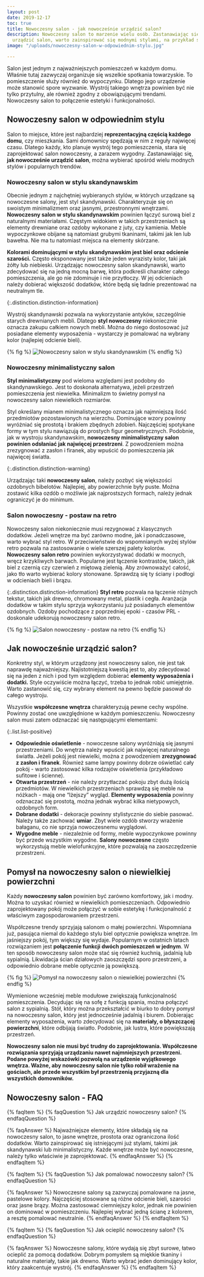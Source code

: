 ```yaml
---
layout: post
date: 2019-12-17
toc: true
title: Nowoczesny salon - jak nowocześnie urządzić salon?
description: Nowoczesny salon to marzenie wielu osób. Zastanawiając się, jak nowocześnie
  urządzić salon, warto zainspirować się modnymi stylami, na przykład skandynawskim.
image: "/uploads/nowoczesny-salon-w-odpowiednim-stylu.jpg"

---
```

Salon jest jednym z najważniejszych pomieszczeń w każdym domu. Właśnie tutaj zazwyczaj organizuje się wszelkie spotkania towarzyskie. To pomieszczenie służy również do wypoczynku. Dlatego jego urządzenie może stanowić spore wyzwanie. Wystrój takiego wnętrza powinien być nie tylko przytulny, ale również zgodny z obowiązującymi trendami. Nowoczesny salon to połączenie estetyki i funkcjonalności.

## Nowoczesny salon w odpowiednim stylu

Salon to miejsce, które jest najbardziej **reprezentacyjną częścią każdego domu**, czy mieszkania. Sami domownicy spędzają w nim z reguły najwięcej czasu. Dlatego każdy, kto planuje wystrój tego pomieszczenia, stara się zaprojektować salon nowoczesny, a zarazem wygodny. Zastanawiając się, **jak nowocześnie urządzić salon**, można wybierać spośród wielu modnych stylów i popularnych trendów.

### Nowoczesny salon w stylu skandynawskim

Obecnie jednym z najchętniej wybieranych stylów, w których urządzane są nowoczesne salony, jest styl skandynawski. Charakteryzuje się on swoistym minimalizmem oraz jasnymi, przestronnymi wnętrzami. **Nowoczesny salon w stylu skandynawskim** powinien łączyć surową biel z naturalnymi materiałami. Częstym widokiem w takich przestrzeniach są elementy drewniane oraz ozdoby wykonane z juty, czy kamienia. Meble wypoczynkowe obijane są natomiast grubymi tkaninami, takimi jak len lub bawełna. Nie ma tu natomiast miejsca na elementy skórzane.

**Kolorami dominującymi w stylu skandynawskim jest biel oraz odcienie szarości.** Często eksponowany jest także jeden wyrazisty kolor, taki jak żółty lub niebieski. Urządzając nowoczesny salon skandynawski, warto zdecydować się na jedną mocną barwę, która podkreśli charakter całego pomieszczenia, ale go nie zdominuje i nie przytłoczy. W jej odcieniach należy dobierać większość dodatków, które będą się ładnie prezentować na neutralnym tle.

{:.distinction.distinction-information}

Wystrój skandynawski pozwala na wykorzystanie antyków, szczególnie starych drewnianych mebli. Dlatego **styl nowoczesny** niekoniecznie oznacza zakupu całkiem nowych mebli. Można do niego dostosować już posiadane elementy wyposażenia - wystarczy je pomalować na wybrany kolor (najlepiej odcienie bieli).

{% fig %}
![Nowoczesny salon w stylu skandynawskim](/uploads/nowoczesny-salon-w-stylu-skandynawskim.jpg "Nowoczesny salon w stylu skandynawskim")
{% endfig %}

### Nowoczesny minimalistyczny salon

**Styl minimalistyczny** pod wieloma względami jest podobny do skandynawskiego. Jest to doskonała alternatywa, jeżeli przestrzeń pomieszczenia jest niewielka. Minimalizm to świetny pomysł na nowoczesny salon niewielkich rozmiarów.

Styl określany mianem minimalistycznego oznacza jak najmniejszą ilość przedmiotów pozostawionych na wierzchu. Dominujące wzory powinny wyróżniać się prostotą i brakiem zbędnych zdobień. Najczęściej spotykane formy w tym stylu nawiązują do prostych figur geometrycznych. Podobnie, jak w wystroju skandynawskim, **nowoczesny minimalistyczny salon powinien odsłaniać jak najwięcej przestrzeni**. Z powodzeniem można zrezygnować z zasłon i firanek, aby wpuścić do pomieszczenia jak najwięcej światła.

{:.distinction.distinction-warning}

Urządzając taki **nowoczesny salon**, należy pozbyć się większości ozdobnych bibelotów. Najlepiej, aby powierzchnie były puste. Można zostawić kilka ozdób o możliwie jak najprostszych formach, należy jednak ograniczyć je do minimum.

### Salon nowoczesny - postaw na retro

Nowoczesny salon niekoniecznie musi rezygnować z klasycznych dodatków. Jeżeli wnętrze ma być zarówno modne, jak i ponadczasowe, warto wybrać styl retro. W przeciwieństwie do wspomnianych wyżej stylów retro pozwala na zastosowanie o wiele szerszej palety kolorów. **Nowoczesny salon retro** powinien wykorzystywać dodatki w mocnych, wręcz krzykliwych barwach. Popularne jest łączenie kontrastów, takich, jak biel z czernią czy czerwień z miętową zielenią. Aby zrównoważyć całość, jako tło warto wybierać kolory stonowane. Sprawdzą się ty ściany i podłogi w odcieniach bieli i brązu.

{:.distinction.distinction-information}
**Styl retro** pozwala na łączenie różnych tekstur, takich jak drewno, chromowany metal, plastik i cegła. Aranżacja dodatków w takim stylu sprzyja wykorzystaniu już posiadanych elementów ozdobnych. Ozdoby pochodzące z poprzedniej epoki - czasów PRL - doskonale udekorują nowoczesny salon retro.

{% fig %}
![Salon nowoczesny - postaw na retro](/uploads/salon-nowoczesny-postaw-na-retro-1.jpg "Salon nowoczesny - postaw na retro")
{% endfig %}

## Jak nowocześnie urządzić salon?

Konkretny styl, w którym urządzony jest nowoczesny salon, nie jest tak naprawdę najważniejszy. Najistotniejszą kwestią jest to, aby zdecydować się na jeden z nich i pod tym względem dobierać **elementy wyposażenia i dodatki.** Style oczywiście można łączyć, trzeba to jednak robić umiejętnie. Warto zastanowić się, czy wybrany element na pewno będzie pasował do całego wystroju.

Wszystkie **współczesne wnętrza** charakteryzują pewne cechy wspólne. Powinny zostać one uwzględnione w każdym pomieszczeniu. Nowoczesny salon musi zatem odznaczać się następującymi elementami:

{:.list.list-positive}

* **Odpowiednie oświetlenie** - nowoczesne salony wyróżniają się jasnymi przestrzeniami. Do wnętrza należy wpuścić jak najwięcej naturalnego światła. Jeżeli pokój jest niewielki, można z powodzeniem **zrezygnować z zasłon i firanek**. Również same lampy powinny dobrze oświetlać cały pokój - warto zastosować kilka rodzajów oświetlenia (przykładowo sufitowe i ścienne).
* **Otwarta przestrzeń** - nie należy przytłaczać pokoju zbyt dużą ilością przedmiotów. W niewielkich przestrzeniach sprawdzą się meble na nóżkach - mają one “lżejszy” wygląd. **Elementy wyposażenia** powinny odznaczać się prostotą, można jednak wybrać kilka nietypowych, ozdobnych form.
* **Dobrane dodatki** - dekoracje powinny stylistycznie do siebie pasować. Należy także zachować **umiar**. Zbyt wiele ozdób stworzy wrażenie bałaganu, co nie sprzyja nowoczesnemu wyglądowi.
* **Wygodne meble** - niezależnie od formy, meble wypoczynkowe powinny być przede wszystkim wygodne. **Salony nowoczesne** często wykorzystują meble wielofunkcyjne, które pozwalają na zaoszczędzenie przestrzeni.

## Pomysł na nowoczesny salon o niewielkiej powierzchni

Każdy **nowoczesny salon** powinien być zarówno komfortowy, jak i modny. Można to uzyskać również w niewielkich pomieszczeniach. Odpowiednio zaprojektowany pokój może połączyć w sobie estetykę i funkcjonalność z właściwym zagospodarowaniem przestrzeni.

Współczesne trendy sprzyjają salonom o małej powierzchni. Wspomniana już, pasująca niemal do każdego stylu biel optycznie powiększa wnętrze. Im jaśniejszy pokój, tym większy się wydaje. Popularnym w ostatnich latach rozwiązaniem jest **połączenie funkcji dwóch pomieszczeń w jednym**. W ten sposób nowoczesny salon może stać się również kuchnią, jadalnią lub sypialnią. Likwidacja ścian działowych zaoszczędzi sporo przestrzeni, a odpowiednio dobrane meble optycznie ją powiększą.

{% fig %}
![Pomysł na nowoczesny salon o niewielkiej powierzchni](/uploads/pomysl-na-nowoczesny-salon-o-niewielkiej-powierzchni.jpg "Pomysł na nowoczesny salon o niewielkiej powierzchni")
{% endfig %}

Wymienione wcześniej meble modułowe zwiększają funkcjonalność pomieszczenia. Decydując się na sofę z funkcją spania, można połączyć salon z sypialnią. Stół, który można przekształcić w biurko to dobry pomysł na nowoczesny salon, który jest jednocześnie jadalnią i biurem. Dobierając elementy wyposażenia, warto zdecydować się na **materiały, o błyszczącej powierzchni**, które odbijają światło. Podobnie, jak lustra, które powiększają przestrzeń.

**Nowoczesny salon nie musi być trudny do zaprojektowania. Współczesne rozwiązania sprzyjają urządzaniu nawet najmniejszych przestrzeni. Podane powyżej wskazówki pozwolą na urządzenie wyjątkowego wnętrza. Ważne, aby nowoczesny salon nie tylko robił wrażenie na gościach, ale przede wszystkim był przestrzenią przyjazną dla wszystkich domowników.**

## Nowoczesny salon - FAQ

{% faqItem %}
{% faqQuestion %}
Jak urządzić nowoczesny salon?
{% endfaqQuestion %}

{% faqAnswer %}
Najważniejsze elementy, które składają się na nowoczesny salon, to jasne wnętrze, prostota oraz ograniczona ilość dodatków. Warto zainspirować się istniejącymi już stylami, takimi jak skandynawski lub minimalistyczny. Każde wnętrze może być nowoczesne, należy tylko właściwie je zaprojektować.
{% endfaqAnswer %}
{% endfaqItem %}

{% faqItem %}
{% faqQuestion %}
Jak pomalować nowoczesny salon?
{% endfaqQuestion %}

{% faqAnswer %}
Nowoczesne salony są zazwyczaj pomalowane na jasne, pastelowe kolory. Najczęściej stosowane są różne odcienie bieli, szarości oraz jasne brązy. Można zastosować ciemniejszy kolor, jednak nie powinien on dominować w pomieszczeniu. Najlepiej wybrać jedną ścianę z kolorem, a resztę pomalować neutralnie.
{% endfaqAnswer %}
{% endfaqItem %}

{% faqItem %}
{% faqQuestion %}
Jak ocieplić nowoczesny salon?
{% endfaqQuestion %}

{% faqAnswer %}
Nowoczesne salony, które wydają się zbyt surowe, łatwo ocieplić za pomocą dodatków. Dobrym pomysłem są miękkie tkaniny i naturalne materiały, takie jak drewno. Warto wybrać jeden dominujący kolor, który zaakcentuje wystrój.
{% endfaqAnswer %}
{% endfaqItem %}

